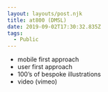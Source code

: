 ```yaml
---
layout: layouts/post.njk
title: at800 (DMSL)
date: 2019-09-02T17:30:32.835Z
tags:
  - Public
---
```

* mobile first approach
* user first approach
* 100’s of bespoke illustrations
* video (vimeo)
